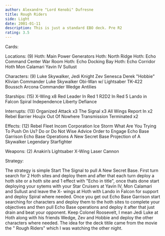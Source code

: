```yaml
---
author: Alexandre "Lord Kenobi" Dufresne
title: Rough Riders
side: Light
date: 2001-01-11
description: This is just a standard EBO deck. Pre R2
rating: 3.5
---
```

Cards: 

Locations: (9)
Hoth: Main Power Generators
Hoth: North Ridge
Hoth: Echo Command Center War Room
Hoth: Echo Docking Bay
Hoth: Echo Corridor
Hoth
Mon Calamari
Yavin IV
Sullust

Characters: (9)
Luke Skywalker, Jedi Knight
Zev Senesca
Derek "Hobbie" Klivian
Commander Luke Skywalker
Obi-Wan w/ Lightsaber
TK-422
Boussch
Arcona
Commander Wedge Antilies


Starships: (15)
X-Wing x8
Red Leader In Red 1
R2D2 In Red 5
Lando in Falcon
Spiral
Independence
Liberty
Defiance

Interrupts: (13)
Organized Attack x3
The Signal x3
All Wings Report In x2
Rebel Barrier
Houjix
Out Of Nowhere
Transmission Terminated x2

Effects: (12)
Rebel Fleet
Incom Corporation
Ice Storm
What Are You Trying To Push On Us?
Do or Do Not
Wise Advice
Order to Engage
Echo Base Garrison
Echo Base Operations
A New Secret Base
Projection of A Skywalker
Legendary Starfighter

Weapons: (2)
Anakin&#8217;s Lightsaber
X-Wing Laser Cannon


Strategy: 

The strategy is simple Start The Signal to pull A New Secret Base. First turn search for 2 Hoth sites and deploy them and after that each turn deploy a hoth site or a hoth site and 1 effect with "Echo in title", once thats done start deploying your sytems with your Star Cruisers at Yavin IV, Mon Calamari and Sullust and leave the X- wings at Hoth with Lando in Falcon for support and deploy Spiral where needed. Once you get out Echo Base Garrison start searching for characters and deploy them to the hoth sites to complete your objectives and then pull Echo Base operations and deploy it after that just drain and beat your opponent. Keep Colonel Roosevelt, I mean Jedi Luke at Hoth along with his friends Wedge, Zev and Hobbie and deploy the other characters where needed. The idea for the deck titile came from the movie the " Rough Riders" which I was watching the other night.  